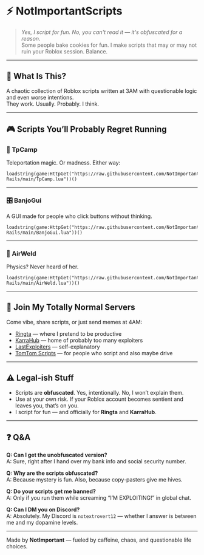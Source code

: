 # ⚡ NotImportantScripts

> *Yes, I script for fun. No, you can't read it — it's obfuscated for a reason.*  
> Some people bake cookies for fun. I make scripts that may or may not ruin your Roblox session. Balance.

---

## 🧪 What Is This?

A chaotic collection of Roblox scripts written at 3AM with questionable logic and even worse intentions.  
They work. Usually. Probably. I think.

---

## 🎮 Scripts You’ll Probably Regret Running

### 🧭 TpCamp  
Teleportation magic. Or madness. Either way:  
```
loadstring(game:HttpGet("https://raw.githubusercontent.com/NotImportantScripts/Dead-Rails/main/TpCamp.lua"))()
```

---

### 🎛️ BanjoGui  
A GUI made for people who click buttons without thinking.  
```
loadstring(game:HttpGet("https://raw.githubusercontent.com/NotImportantScripts/Dead-Rails/main/BanjoGui.lua"))()
```

---

### 🔩 AirWeld  
Physics? Never heard of her.  
```
loadstring(game:HttpGet("https://raw.githubusercontent.com/NotImportantScripts/Dead-Rails/main/AirWeld.lua"))()
```

---

## 🧠 Join My Totally Normal Servers

Come vibe, share scripts, or just send memes at 4AM:

- [Ringta](https://discord.gg/ringta) — where I pretend to be productive  
- [KarraHub](https://discord.gg/karrahub) — home of probably too many exploiters  
- [LastExploiters](https://discord.gg/PKBSxN7w) — self-explanatory  
- [TomTom Scripts](https://discord.gg/JPFS9zNG) — for people who script and also maybe drive  

---

## ⚠️ Legal-ish Stuff

- Scripts are **obfuscated**. Yes, intentionally. No, I won’t explain them.  
- Use at your own risk. If your Roblox account becomes sentient and leaves you, that’s on you.  
- I script for fun — and officially for **Ringta** and **KarraHub**.

---

## ❓ Q&A

**Q: Can I get the unobfuscated version?**  
A: Sure, right after I hand over my bank info and social security number.

**Q: Why are the scripts obfuscated?**  
A: Because mystery is fun. Also, because copy-pasters give me hives.

**Q: Do your scripts get me banned?**  
A: Only if you run them while screaming “I’M EXPLOITING!” in global chat.

**Q: Can I DM you on Discord?**  
A: Absolutely. My Discord is `notextrovert12` — whether I answer is between me and my dopamine levels.

---

Made by **NotImportant** — fueled by caffeine, chaos, and questionable life choices.
